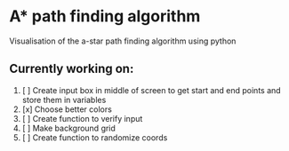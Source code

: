 # A* path finding algorithm
Visualisation of the a-star path finding algorithm using python

## Currently working on:

1. [ ] Create input box in middle of screen to get start and end points 
and store them in variables
2. [x] Choose better colors
3. [ ] Create function to verify input
4. [ ] Make background grid
5. [ ] Create function to randomize coords
